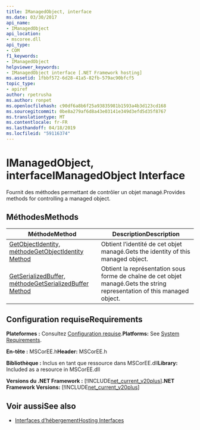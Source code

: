```yaml
---
title: IManagedObject, interface
ms.date: 03/30/2017
api_name:
- IManagedObject
api_location:
- mscoree.dll
api_type:
- COM
f1_keywords:
- IManagedObject
helpviewer_keywords:
- IManagedObject interface [.NET Framework hosting]
ms.assetid: 1fbbf572-6d28-41a5-82fb-579ac90bfcf5
topic_type:
- apiref
author: rpetrusha
ms.author: ronpet
ms.openlocfilehash: c90df6a8b6f25a93835981b1593a4b3d123cd168
ms.sourcegitcommit: 0be8a279af6d8a43e03141e349d3efd5d35f8767
ms.translationtype: MT
ms.contentlocale: fr-FR
ms.lasthandoff: 04/18/2019
ms.locfileid: "59116374"
---
```

# <a name="imanagedobject-interface"></a><span data-ttu-id="6855e-102">IManagedObject, interface</span><span class="sxs-lookup"><span data-stu-id="6855e-102">IManagedObject Interface</span></span>
<span data-ttu-id="6855e-103">Fournit des méthodes permettant de contrôler un objet managé.</span><span class="sxs-lookup"><span data-stu-id="6855e-103">Provides methods for controlling a managed object.</span></span>  
  
## <a name="methods"></a><span data-ttu-id="6855e-104">Méthodes</span><span class="sxs-lookup"><span data-stu-id="6855e-104">Methods</span></span>  
  
|<span data-ttu-id="6855e-105">Méthode</span><span class="sxs-lookup"><span data-stu-id="6855e-105">Method</span></span>|<span data-ttu-id="6855e-106">Description</span><span class="sxs-lookup"><span data-stu-id="6855e-106">Description</span></span>|  
|------------|-----------------|  
|[<span data-ttu-id="6855e-107">GetObjectIdentity, méthode</span><span class="sxs-lookup"><span data-stu-id="6855e-107">GetObjectIdentity Method</span></span>](../../../../docs/framework/unmanaged-api/hosting/imanagedobject-getobjectidentity-method.md)|<span data-ttu-id="6855e-108">Obtient l’identité de cet objet managé.</span><span class="sxs-lookup"><span data-stu-id="6855e-108">Gets the identity of this managed object.</span></span>|  
|[<span data-ttu-id="6855e-109">GetSerializedBuffer, méthode</span><span class="sxs-lookup"><span data-stu-id="6855e-109">GetSerializedBuffer Method</span></span>](../../../../docs/framework/unmanaged-api/hosting/imanagedobject-getserializedbuffer-method.md)|<span data-ttu-id="6855e-110">Obtient la représentation sous forme de chaîne de cet objet managé.</span><span class="sxs-lookup"><span data-stu-id="6855e-110">Gets the string representation of this managed object.</span></span>|  
  
## <a name="requirements"></a><span data-ttu-id="6855e-111">Configuration requise</span><span class="sxs-lookup"><span data-stu-id="6855e-111">Requirements</span></span>  
 <span data-ttu-id="6855e-112">**Plateformes :** Consultez [Configuration requise](../../../../docs/framework/get-started/system-requirements.md).</span><span class="sxs-lookup"><span data-stu-id="6855e-112">**Platforms:** See [System Requirements](../../../../docs/framework/get-started/system-requirements.md).</span></span>  
  
 <span data-ttu-id="6855e-113">**En-tête :** MSCorEE.h</span><span class="sxs-lookup"><span data-stu-id="6855e-113">**Header:** MSCorEE.h</span></span>  
  
 <span data-ttu-id="6855e-114">**Bibliothèque :** Inclus en tant que ressource dans MSCorEE.dll</span><span class="sxs-lookup"><span data-stu-id="6855e-114">**Library:** Included as a resource in MSCorEE.dll</span></span>  
  
 <span data-ttu-id="6855e-115">**Versions du .NET Framework :** [!INCLUDE[net_current_v20plus](../../../../includes/net-current-v20plus-md.md)]</span><span class="sxs-lookup"><span data-stu-id="6855e-115">**.NET Framework Versions:** [!INCLUDE[net_current_v20plus](../../../../includes/net-current-v20plus-md.md)]</span></span>  
  
## <a name="see-also"></a><span data-ttu-id="6855e-116">Voir aussi</span><span class="sxs-lookup"><span data-stu-id="6855e-116">See also</span></span>

- [<span data-ttu-id="6855e-117">Interfaces d’hébergement</span><span class="sxs-lookup"><span data-stu-id="6855e-117">Hosting Interfaces</span></span>](../../../../docs/framework/unmanaged-api/hosting/hosting-interfaces.md)
